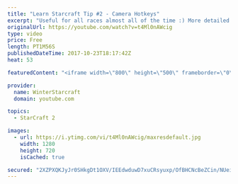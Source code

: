 ```yaml
---
title: "Learn Starcraft Tip #2 - Camera Hotkeys"
excerpt: "Useful for all races almost all of the time :) More detailed guides/tutorials under the learn to play starcraft playlist."
originalUrl: https://youtube.com/watch?v=t4Ml0nAWcig
type: video
price: Free
length: PT1M56S
publishedDateTime: 2017-10-23T18:17:42Z
heat: 53

featuredContent: "<iframe width=\"800\" height=\"500\" frameborder=\"0\" src=\"https://www.youtube.com/embed/t4Ml0nAWcig\" allow=\"accelerometer; autoplay; encrypted-media; gyroscope; picture-in-picture\" allowfullscreen></iframe>"

provider:
  name: WinterStarcraft
  domain: youtube.com

topics:
  - StarCraft 2

images:
  - url: https://i.ytimg.com/vi/t4Ml0nAWcig/maxresdefault.jpg
    width: 1280
    height: 720
    isCached: true

secured: "2XZPXQKJyJr0SHkgDt1OXV/IEEdwduwD7xuCRsyuxp/OfBHCNcBeZCin/NUei5FJ54+6HrvL/RDzP0biaf9jgmvEANqydJlp7MpYs0H4xvmEAhUU9g3JNjYcdJ0QcvoL5T7/sqm1V2CSlbbcfsPOetZGwTEXelwnezS8fv4hVRBP8yEoWjQuCQlMslJ4GufgPEtr7Y7AgHkGoXZ0MFgNyf5/Bg4M9NG9Oo1m3QREee0QESarI4rm7dtIuivWY2OdyF9vwadA08X2dYDXWiKHb4n2DPZCfE+1/vDbNi5EPZMX3apo54GRSKnUeI11Xv7vUFQpT2odECtLnpegzsGoVqhzRSkU4TWRUshYcLrgppEh85UOHJ3sf5hzxYAAHiTFS1HF2yWHDCOaRc9Ox7xx5HCGxifh/lc4HG1M+ScSTfQ=;FDfe3simeuiTXHJ142RtCg=="
---
```


